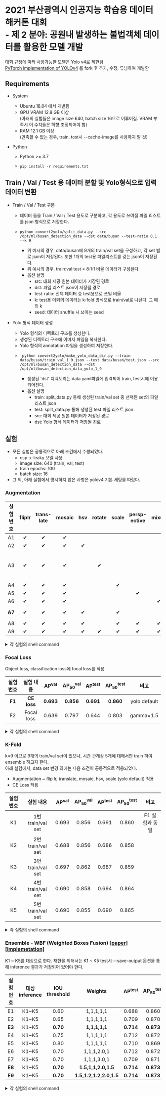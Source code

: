 # 2021 부산광역시 인공지능 학습용 데이터 해커톤 대회<br/>- 제 2 분야: 공원내 발생하는 불법객체 데이터를 활용한 모델 개발
대회 규정에 따라 사용가능한 모델은 Yolo v4로 제한됨<br>
[PyTorch implementation of YOLOv4](https://github.com/WongKinYiu/PyTorch_YOLOv4) 를 fork 후 추가, 수정, 튜닝하여 개발함


## Requirements
- System
  - Ubuntu 18.04 에서 개발됨
  - GPU VRAM 12.8 GB 이상<br/>(아래의 실험들은 image size 640, batch size 16으로 이루어짐. VRAM 부족시 이 수치들은 하향 조정되어야 함)
  - RAM 12.1 GB 이상 <br/>(만족할 수 없는 경우, train, test시 --cache-image를 사용하지 말 것) 

- Python
  - Python >= 3.7
  - ```shell
    pip install -r requirements.txt
    ```

  
## Train / Val / Test 용 데이터 분할 및 Yolo형식으로 입력 데이터 변환 
- Train / Val / Test 구분
  - 데이터 들을 Train / Val / Test 용도로 구분하고, 각 용도로 쓰여질 파일 리스트를 json 형식으로 저장한다.
  - ```shell
    python convert2yolo/split_data.py --src /opt/ml/busan_detection_data --dst data/busan --test-ratio 0.1 --k 9
    ```
    - 위 예시의 경우, data/busan에 9개의 train/val set을 구성하고, 각 set 별로 json이 저장된다. 또한 1개의 test용 파일리스트를 갖는 json이 저장된다.
    - 위 예시의 경우, train:val:test = 8:1:1 비율 데이터가 구성된다.
    - 옵션 설명
      - src: 대회 제공 원본 데이터가 저장된 경로
      - dst: 파일 리스트 json이 저정될 경로
      - test-ratio: 전체 데이터 중 test용으로 쓰일 비율
      - k: test용 이외의 데이터는 k-fold 방식으로 train/val로 나뉜다. 그 때의 k
      - seed: 데이터 shuffle 시 쓰이는 seed
    
- Yolo 형식 데이터 생성
  - Yolo 형식의 디렉토리 구조를 생성한다.
  - 생성된 디렉토리 구조에 이미지 파일을 복사한다.
  - Yolo 형식의 annotation 파일을 생성하여 저장한다.
  - ```shell
     python convert2yolo/make_yolo_data_dir.py --train data/busan/train_val_1_9.json --test data/busan/test.json --src /opt/ml/busan_detection_data --dst /opt/ml/busan_detection_data_yolo_1_9
    ```
    - 생성된 'dst' 디렉토리는 data yaml파일에 입력되어 train, test시에 이용되어진다.
    - 옵션 설명
      - train: split_data.py 통해 생성된 train/val set 중 선택된 set의 파일 리스트 json 
      - test: split_data.py 통해 생성된 test 파일 리스트 json
      - src: 대회 제공 원본 데이터가 저장된 경로
      - dst: Yolo 형식 데이터가 저장될 경로


## 실험
- 모든 실험은 공통적으로 아래 조건에서 수행되었다.
  - csp-x-leaky 모델 사용
  - image size: 640 (train, val, test)
  - train epochs: 100
  - batch size: 16
- 그 외, 아래 실험에서 명시하지 않은 사항은 yolov4 기본 세팅을 따랐다.

### Augmentation

|실험 번호|fliplr|trans-late|mosaic|hsv|rotate|scale|persp-ective|mixup|AP<sup>val</sup>| AP<sub>50</sub><sup>val</sup>|AP<sup>test</sup>| AP<sub>50</sub><sup>test</sup>|비고|
|:---:|:---:|:---:|:---:|:---:|:---:|:---:|:---:|:---:|:---:|:---:|:---:|:---:|:---:|
|A1|✔|✔|✔| | | | | |0.643|0.792|0.652|0.802|baseline|
|A2|✔|✔|✔|✔| | | | |0.645|0.794|0.648|0.801| |
|A3|✔|✔|✔| |✔| | | |0.630|0.811|0.635|0.816|서버 문제로 94 epoch까지만 학습|
|A4|✔|✔|✔| | |✔| | |0.668|0.821|0.675|0.829| |
|A5|✔|✔|✔| | | |✔| |0.643|0.821|0.660|0.830| |
|A6|✔|✔|✔| | | | |✔|0.664|0.816|0.669|0.822| |
|**A7**|✔|✔|✔|✔| |✔| | |**0.673**|**0.826**|**0.681**|**0.832**|yolo default|
|A8|✔|✔|✔|✔| |✔|✔|✔|0.603|0.810|0.624|0.818| |
|A9|✔|✔|✔|✔|✔|✔|✔|✔|0.585|0.810|0.602|0.820| |

<details>
  <summary>각 실험의 shell command</summary>

- 실험 A1 - flip lr, translate, mosaic
  - Train
    ```shell
    python train.py --device 0 --cache-images --batch-size 16 --epochs 100 --img-size 640 640 --data data/busan/park_1_9.yaml --hyp data/busan/hyp_fliplr_t_mosaic.yaml --cfg cfg/yolov4-csp-x-leaky.cfg --weights '' --project busan --name x-leaky_bs16_640_640_flip1r_t_mosaic_100e
    ```
  - Test
    ```shell
    python test.py --device 0 --task test --batch 16 --img 640  --data data/busan/park_1_9.yaml --cfg cfg/yolov4-csp-x-leaky.cfg --names data/busan/park.names --weights busan/x-leaky_bs16_640_640_flip1r_t_mosaic_100e/weights/best_ap.pt --project busan --name x-leaky_bs16_640_640_flip1r_t_mosaic_100e_best_ap
    ```
- 실험 A2 - flip lr, translate, mosaic, hsv
  - Train
    ```shell
    python train.py --device 0 --cache-images --batch-size 16 --epochs 100 --img-size 640 640 --data data/busan/park_1_9.yaml --hyp data/busan/hyp_fliplr_t_mosaic_hsv.yaml --cfg cfg/yolov4-csp-x-leaky.cfg --weights '' --project busan --name x-leaky_bs16_640_640_flip1r_t_mosaic_hsv_100e
    ```
  - Test
    ```shell
    python test.py --device 0 --task test --batch 16 --img 640  --data data/busan/park_1_9.yaml --cfg cfg/yolov4-csp-x-leaky.cfg --names data/busan/park.names --weights busan/x-leaky_bs16_640_640_flip1r_t_mosaic_hsv_100e/weights/best_ap.pt --project busan --name x-leaky_bs16_640_640_flip1r_t_mosaic_hsv_100e_best_ap
    ```
- 실험 A3 - flip lr, translate, mosaic, rotate
  - Train
    ```shell
    python train.py --device 0 --cache-images --batch-size 16 --epochs 100 --img-size 640 640 --data data/busan/park_1_9.yaml --hyp data/busan/hyp_fliplr_t_mosaic_rotate.yaml --cfg cfg/yolov4-csp-x-leaky.cfg --weights '' --project busan --name x-leaky_bs16_640_640_flip1r_t_mosaic_rotate_100e
    ```
  - test
    ```shell
    python test.py --device 0 --task test --batch 16 --img 640  --data data/busan/park_1_9.yaml --cfg cfg/yolov4-csp-x-leaky.cfg --names data/busan/park.names --weights busan/x-leaky_bs16_640_640_flip1r_t_mosaic_rotate_100e/weights/best_ap.pt --project busan --name x-leaky_bs16_640_640_flip1r_t_mosaic_rotate_100e_best_ap
    ```
- 실험 A4 - flip lr, translate, mosaic, scale
  - Train
    ```shell
    python train.py --device 0 --cache-images --batch-size 16 --epochs 100 --img-size 640 640 --data data/busan/park_1_9.yaml --hyp data/busan/hyp_fliplr_t_mosaic_scale.yaml --cfg cfg/yolov4-csp-x-leaky.cfg --weights '' --project busan --name x-leaky_bs16_640_640_flip1r_t_mosaic_scale_100e
    ```
  - Test
    ```shell
    python test.py --device 0 --task test --batch 16 --img 640  --data data/busan/park_1_9.yaml --cfg cfg/yolov4-csp-x-leaky.cfg --names data/busan/park.names --weights busan/x-leaky_bs16_640_640_flip1r_t_mosaic_scale_100e/weights/best_ap.pt --project busan --name x-leaky_bs16_640_640_flip1r_t_mosaic_scale_100e_best_ap
    ```
- 실험 A5 - flip lr, translate, mosaic, perspective
  - Train
    ```shell
    python train.py --device 0 --cache-images --batch-size 16 --epochs 100 --img-size 640 640 --data data/busan/park_1_9.yaml --hyp data/busan/hyp_fliplr_t_mosaic_per.yaml --cfg cfg/yolov4-csp-x-leaky.cfg --weights '' --project busan --name x-leaky_bs16_640_640_flip1r_t_mosaic_per_100e
    ```
  - Test
    ```shell
    python test.py --device 0 --task test --batch 16 --img 640  --data data/busan/park_1_9.yaml --cfg cfg/yolov4-csp-x-leaky.cfg --names data/busan/park.names --weights busan/x-leaky_bs16_640_640_flip1r_t_mosaic_per_100e/weights/best_ap.pt --project busan --name x-leaky_bs16_640_640_flip1r_t_mosaic_per_100e_best_ap
    ```
- 실험 A6 - flip lr, translate, mosaic, mixup
  - Train
    ```shell
    python train.py --device 0 --cache-images --batch-size 16 --epochs 100 --img-size 640 640 --data data/busan/park_1_9.yaml --hyp data/busan/hyp_fliplr_t_mosaic_mixup.yaml --cfg cfg/yolov4-csp-x-leaky.cfg --weights '' --project busan --name x-leaky_bs16_640_640_flip1r_t_mosaic_mixup_100e
    ```
  - Test
    ```shell
    python test.py --device 0 --task test --batch 16 --img 640  --data data/busan/park_1_9.yaml --cfg cfg/yolov4-csp-x-leaky.cfg --names data/busan/park.names --weights busan/x-leaky_bs16_640_640_flip1r_t_mosaic_mixup_100e/weights/best_ap.pt --project busan --name x-leaky_bs16_640_640_flip1r_t_mosaic_mixup_100e_best_ap
    ```
- 실험 A7 - flip lr, translate, mosaic, hsv, scale
  - Train
    ```shell
    python train.py --device 0 --cache-images --batch-size 16 --epochs 100 --img-size 640 640 --data data/busan/park_1_9.yaml --hyp data/busan/hyp_yolo_default.yaml --cfg cfg/yolov4-csp-x-leaky.cfg --weights '' --project busan --name x-leaky_bs16_640_640_flip1r_t_mosaic_hsv_scale_yolo_default_100e
    ```
  - Test
    ```shell
    python test.py --device 0 --task test --batch 16 --img 640  --data data/busan/park_1_9.yaml --cfg cfg/yolov4-csp-x-leaky.cfg --names data/busan/park.names --weights busan/x-leaky_bs16_640_640_flip1r_t_mosaic_hsv_scale_yolo_default_100e/weights/best_ap.pt --project busan --name x-leaky_bs16_640_640_flip1r_t_mosaic_hsv_scale_yolo_default_100e_best_ap
    ```
- 실험 A8 - flip lr, translate, mosaic, hsv, scale, perspective, mixup
  - Train
    ```shell
    python train.py --device 0 --cache-images --batch-size 16 --epochs 100 --img-size 640 640 --data data/busan/park_1_9.yaml --hyp data/busan/hyp_all_aug_except_rotate.yaml --cfg cfg/yolov4-csp-x-leaky.cfg --weights '' --project busan --name x-leaky_bs16_640_640_all_aug_except_rotate_100e
    ```
  - Test
    ```shell
    python test.py --device 0 --task test --batch 16 --img 640  --data data/busan/park_1_9.yaml --cfg cfg/yolov4-csp-x-leaky.cfg --names data/busan/park.names --weights busan/x-leaky_bs16_640_640_all_aug_except_rotate_100e/weights/best_ap.pt --project busan --name x-leaky_bs16_640_640_all_aug_except_rotate_100e_best_ap
    ```
- 실험 A9 - flip lr, translate, mosaic, hsv, rotate, scale, perspective, mixup
  - Train
    ```shell
    python train.py --device 0 --cache-images --batch-size 16 --epochs 100 --img-size 640 640 --data data/busan/park_1_9.yaml --hyp data/busan/hyp_all_aug.yaml --cfg cfg/yolov4-csp-x-leaky.cfg --weights '' --project busan --name x-leaky_bs16_640_640_all_aug_100e
    ```
  - Test
    ```shell
    python test.py --device 0 --task test --batch 16 --img 640  --data data/busan/park_1_9.yaml --cfg cfg/yolov4-csp-x-leaky.cfg --names data/busan/park.names --weights busan/x-leaky_bs16_640_640_all_aug_100e/weights/best_ap.pt --project busan --name x-leaky_bs16_640_640_all_aug_100e_best_ap
    ```
</details>

### Focal Loss
Object loss, classification loss에 focal loss를 적용

|실험 번호|실험 내용|AP<sup>val</sup>| AP<sub>50</sub><sup>val</sup>|AP<sup>test</sup>| AP<sub>50</sub><sup>test</sup>|비고|
|:---:|:---:|:---:|:---:|:---:|:---:|:---:|
|**F1**|**CE loss**|**0.693**|**0.856**|**0.691**|**0.860**|yolo default|
|F2|Focal loss|0.639|0.797|0.644|0.803|gamma=1.5|

<details>
  <summary>각 실험의 shell command</summary>

- 실험 F1 - CE loss
  - train
    ```shell
    python train.py --device 0 --cache-images --batch-size 16 --epochs 100 --img-size 640 640 --data data/busan/park_1_9.yaml --hyp data/busan/hyp_yolo_default.yaml --cfg cfg/yolov4-csp-x-leaky_busan.cfg --weights '' --project busan --name x-leaky_bs16_640_640_ce_loss_100e_13c
    ```
  - test
    ```shell
    python test.py --device 0 --task test --batch 16 --img 640  --data data/busan/park_1_9.yaml --cfg cfg/yolov4-csp-x-leaky_busan.cfg --names data/busan/park.names --weights busan/x-leaky_bs16_640_640_ce_loss_100e_13c/weights/best_ap.pt --project busan --name x-leaky_bs16_640_640_ce_loss_100e_13c_best_ap
    ```
  - 실험 F2 - focal loss
    - train
    ```shell
    python train.py --device 0 --cache-images --batch-size 16 --epochs 100 --img-size 640 640 --data data/busan/park_1_9.yaml --hyp data/busan/hyp_yolo_default_focal.yaml --cfg cfg/yolov4-csp-x-leaky_busan.cfg --weights '' --project busan --name x-leaky_bs16_640_640_focal_loss_100e_13c
    ```
  - test
    ```shell
    python test.py --device 0 --task test --batch 16 --img 640  --data data/busan/park_1_9.yaml --cfg cfg/yolov4-csp-x-leaky_busan.cfg --names data/busan/park.names --weights busan/x-leaky_bs16_640_640_focal_loss_100e_13c/weights/best_ap.pt --project busan --name x-leaky_bs16_640_640_focal_loss_100e_13c_best_ap
    ```
</details>

### K-Fold
k=9 이므로 9개의 train/val set이 있으나, 시간 관계상 5개에 대해서만 train 하여 ensemble 하고자 한다.<br/>
아래 실험에서, data set 변경 외에는 다음 조건이 공통적으로 적용되었다. 
- Augmentation ~ flip lr, translate, mosaic, hsv, scale (yolo default) 적용
- CE Loss 적용

|실험 번호|실험 내용|AP<sup>val</sup>| AP<sub>50</sub><sup>val</sup>|AP<sup>test</sup>| AP<sub>50</sub><sup>test</sup>|비고|
|:---:|:---:|:---:|:---:|:---:|:---:|:---:|
|K1|1번 train/val set|0.693|0.856|0.691|0.860|F1 실험과 동일|
|K2|2번 train/val set|0.688|0.856|0.686|0.858| | 
|K3|3번 train/val set|0.697|0.862|0.687|0.859| | 
|K4|4번 train/val set|0.690|0.858|0.694|0.864| |
|K5|5번 train/val set|0.690|0.855|0.690|0.865| |

<details>
  <summary>각 실험의 shell command</summary>

- 실험 K1 - 1번 train/val set
  - train
    ```shell
    python train.py --device 0 --cache-images --batch-size 16 --epochs 100 --img-size 640 640 --data data/busan/park_1_9.yaml --hyp data/busan/hyp_yolo_default.yaml --cfg cfg/yolov4-csp-x-leaky_busan.cfg --weights '' --project busan --name x-leaky_bs16_640_640_k1_100e
    ```
  - test
    ```shell
    python test.py --device 0 --task test --save-output --batch 16 --img 640  --data data/busan/park_1_9.yaml --cfg cfg/yolov4-csp-x-leaky_busan.cfg --names data/busan/park.names --weights busan/x-leaky_bs16_640_640_k1_100e/weights/best_ap.pt --project busan --name x-leaky_bs16_640_640_k1_100e
    ```

- 실험 K2 - 2번 train/val set
  - train
    ```shell
    python train.py --device 0 --cache-images --batch-size 16 --epochs 100 --img-size 640 640 --data data/busan/park_2_9.yaml --hyp data/busan/hyp_yolo_default.yaml --cfg cfg/yolov4-csp-x-leaky_busan.cfg --weights '' --project busan --name x-leaky_bs16_640_640_k2_100e
    ```
  - test
    ```shell
    python test.py --device 0 --task test --save-output --batch 16 --img 640  --data data/busan/park_2_9.yaml --cfg cfg/yolov4-csp-x-leaky_busan.cfg --names data/busan/park.names --weights busan/x-leaky_bs16_640_640_k2_100e/weights/best_ap.pt --project busan --name x-leaky_bs16_640_640_k2_100e
    ```

- 실험 K3 - 3번 train/val set
  - train
    ```shell
    python train.py --device 0 --cache-images --batch-size 16 --epochs 100 --img-size 640 640 --data data/busan/park_3_9.yaml --hyp data/busan/hyp_yolo_default.yaml --cfg cfg/yolov4-csp-x-leaky_busan.cfg --weights '' --project busan --name x-leaky_bs16_640_640_k3_100e
    ```
  - test
    ```shell
    python test.py --device 0 --task test --save-output --batch 16 --img 640  --data data/busan/park_3_9.yaml --cfg cfg/yolov4-csp-x-leaky_busan.cfg --names data/busan/park.names --weights busan/x-leaky_bs16_640_640_k3_100e/weights/best_ap.pt --project busan --name x-leaky_bs16_640_640_k3_100e
    ```

- 실험 K4 - 4번 train/val set
  - train
    ```shell
    python train.py --device 0 --cache-images --batch-size 16 --epochs 100 --img-size 640 640 --data data/busan/park_4_9.yaml --hyp data/busan/hyp_yolo_default.yaml --cfg cfg/yolov4-csp-x-leaky_busan.cfg --weights '' --project busan --name x-leaky_bs16_640_640_k4_100e
    ```
  - test
    ```shell
    python test.py --device 0 --task test --save-output --batch 16 --img 640  --data data/busan/park_4_9.yaml --cfg cfg/yolov4-csp-x-leaky_busan.cfg --names data/busan/park.names --weights busan/x-leaky_bs16_640_640_k4_100e/weights/best_ap.pt --project busan --name x-leaky_bs16_640_640_k4_100e
    ```

- 실험 K5 - 5번 train/val set
  - train
    ```shell
    python train.py --device 0 --cache-images --batch-size 16 --epochs 100 --img-size 640 640 --data data/busan/park_5_9.yaml --hyp data/busan/hyp_yolo_default.yaml --cfg cfg/yolov4-csp-x-leaky_busan.cfg --weights '' --project busan --name x-leaky_bs16_640_640_k5_100e
    ```
  - test
    ```shell
    python test.py --device 0 --task test --save-output --batch 16 --img 640  --data data/busan/park_5_9.yaml --cfg cfg/yolov4-csp-x-leaky_busan.cfg --names data/busan/park.names --weights busan/x-leaky_bs16_640_640_k5_100e/weights/best_ap.pt --project busan --name x-leaky_bs16_640_640_k5_100e
    ```
</details>
  
### Ensemble - WBF (Weighted Boxes Fusion) [[paper]](https://arxiv.org/abs/1910.13302) [[implemetation]](https://github.com/ZFTurbo/Weighted-Boxes-Fusion)
K1 ~ K5를 대상으로 한다. 재현을 위해서는 K1 ~ K5 test시 --save-output 옵션을 통해 inference 결과가 저장되어 있어야 한다.

|실험 번호|대상 inference|IOU threshold|Weights|AP<sup>test</sup>| AP<sub>50</sub><sup>test</sup>|비고|
|:---:|:---:|:---:|:---:|:---:|:---:|:---:|
|E1|K1~K5|0.60|1,1,1,1,1|0.688|0.860| |
|E2|K1~K5|0.65|1,1,1,1,1|0.709|0.870| |
|**E3**|K1~K5|**0.70**|**1,1,1,1,1**|**0.714**|**0.873**| |
|E4|K1~K5|0.75|1,1,1,1,1|0.712|0.872| |
|E5|K1~K5|0.80|1,1,1,1,1|0.710|0.869| |
|E6|K1~K5|0.70|1,1,1,2.0,1|0.712|0.872| |
|E7|K1~K5|0.70|1,1,1,3.0,1|0.709|0.871| |
|**E8**|K1~K5|**0.70**|**1.5,1,1,2.0,1.5**|**0.714**|**0.873**| |
|**E9**|K1~K5|**0.70**|**1.5,1.2,1.2,2.0,1.5**|**0.714**|**0.873**| |

<details>
  <summary>각 실험의 shell command</summary>

- 실험 E1
  - ensemble
  ```shell
  python ensemble.py --dst busan/ensemble_iou60_w11111.pkl --iou-thr 0.6 --preds busan/test_best_ap_x-leaky_bs16_640_640_k1_100e/test_best_ap_x-leaky_bs16_640_640_k1_100e_output.pkl busan/test_best_ap_x-leaky_bs16_640_640_k2_100e/test_best_ap_x-leaky_bs16_640_640_k2_100e_output.pkl busan/test_best_ap_x-leaky_bs16_640_640_k3_100e/test_best_ap_x-leaky_bs16_640_640_k3_100e_output.pkl busan/test_best_ap_x-leaky_bs16_640_640_k3_100e/test_best_ap_x-leaky_bs16_640_640_k3_100e_output.pkl busan/test_best_ap_x-leaky_bs16_640_640_k5_100e/test_best_ap_x-leaky_bs16_640_640_k5_100e_output.pkl
  ```
  - test
  ```shell
  python test.py --device 0 --batch 16 --img 640  --data data/busan/park_1_9.yaml --names data/busan/park.names --load-output-pickle busan/ensemble_iou60_w11111.pkl --plots --task test --project busan --name ensemble_iou60_w11111
  ```
  
- 실험 E2
  - ensemble
  ```shell
  python ensemble.py --dst busan/ensemble_iou65_w11111.pkl --iou-thr 0.65 --preds busan/test_best_ap_x-leaky_bs16_640_640_k1_100e/test_best_ap_x-leaky_bs16_640_640_k1_100e_output.pkl busan/test_best_ap_x-leaky_bs16_640_640_k2_100e/test_best_ap_x-leaky_bs16_640_640_k2_100e_output.pkl busan/test_best_ap_x-leaky_bs16_640_640_k3_100e/test_best_ap_x-leaky_bs16_640_640_k3_100e_output.pkl busan/test_best_ap_x-leaky_bs16_640_640_k3_100e/test_best_ap_x-leaky_bs16_640_640_k3_100e_output.pkl busan/test_best_ap_x-leaky_bs16_640_640_k5_100e/test_best_ap_x-leaky_bs16_640_640_k5_100e_output.pkl
  ```
  - test
  ```shell
  python test.py --device 0 --batch 16 --img 640  --data data/busan/park_1_9.yaml --names data/busan/park.names --load-output-pickle busan/ensemble_iou65_w11111.pkl --plots --task test --project busan --name ensemble_iou65_w11111
  ```

- 실험 E3
  - ensemble
  ```shell
  python ensemble.py --dst busan/ensemble_iou70_w11111.pkl --iou-thr 0.7 --preds busan/test_best_ap_x-leaky_bs16_640_640_k1_100e/test_best_ap_x-leaky_bs16_640_640_k1_100e_output.pkl busan/test_best_ap_x-leaky_bs16_640_640_k2_100e/test_best_ap_x-leaky_bs16_640_640_k2_100e_output.pkl busan/test_best_ap_x-leaky_bs16_640_640_k3_100e/test_best_ap_x-leaky_bs16_640_640_k3_100e_output.pkl busan/test_best_ap_x-leaky_bs16_640_640_k3_100e/test_best_ap_x-leaky_bs16_640_640_k3_100e_output.pkl busan/test_best_ap_x-leaky_bs16_640_640_k5_100e/test_best_ap_x-leaky_bs16_640_640_k5_100e_output.pkl
  ```
  - test
  ```shell
  python test.py --device 0 --batch 16 --img 640  --data data/busan/park_1_9.yaml --names data/busan/park.names --load-output-pickle busan/ensemble_iou70_w11111.pkl --plots --task test --project busan --name ensemble_iou70_w11111
  ```
  
- 실험 E4
  - ensemble
  ```shell
  python ensemble.py --dst busan/ensemble_iou75_w11111.pkl --iou-thr 0.75 --preds busan/test_best_ap_x-leaky_bs16_640_640_k1_100e/test_best_ap_x-leaky_bs16_640_640_k1_100e_output.pkl busan/test_best_ap_x-leaky_bs16_640_640_k2_100e/test_best_ap_x-leaky_bs16_640_640_k2_100e_output.pkl busan/test_best_ap_x-leaky_bs16_640_640_k3_100e/test_best_ap_x-leaky_bs16_640_640_k3_100e_output.pkl busan/test_best_ap_x-leaky_bs16_640_640_k3_100e/test_best_ap_x-leaky_bs16_640_640_k3_100e_output.pkl busan/test_best_ap_x-leaky_bs16_640_640_k5_100e/test_best_ap_x-leaky_bs16_640_640_k5_100e_output.pkl
  ```
  - test
  ```shell
  python test.py --device 0 --batch 16 --img 640  --data data/busan/park_1_9.yaml --names data/busan/park.names --load-output-pickle busan/ensemble_iou75_w11111.pkl --plots --task test --project busan --name ensemble_iou75_w11111
  ```

- 실험 E5
  - ensemble
  ```shell
  python ensemble.py --dst busan/ensemble_iou80_w11111.pkl --iou-thr 0.8 --preds busan/test_best_ap_x-leaky_bs16_640_640_k1_100e/test_best_ap_x-leaky_bs16_640_640_k1_100e_output.pkl busan/test_best_ap_x-leaky_bs16_640_640_k2_100e/test_best_ap_x-leaky_bs16_640_640_k2_100e_output.pkl busan/test_best_ap_x-leaky_bs16_640_640_k3_100e/test_best_ap_x-leaky_bs16_640_640_k3_100e_output.pkl busan/test_best_ap_x-leaky_bs16_640_640_k3_100e/test_best_ap_x-leaky_bs16_640_640_k3_100e_output.pkl busan/test_best_ap_x-leaky_bs16_640_640_k5_100e/test_best_ap_x-leaky_bs16_640_640_k5_100e_output.pkl
  ```
  - test
  ```shell
  python test.py --device 0 --batch 16 --img 640  --data data/busan/park_1_9.yaml --names data/busan/park.names --load-output-pickle busan/ensemble_iou80_w11111.pkl --plots --task test --project busan --name ensemble_iou80_w11111
  ```

- 실험 E6
  - ensemble
  ```shell
  python ensemble.py --dst busan/ensemble_iou70_w1010102010.pkl --iou-thr 0.7 --weights 1.0 1.0 1.0 2.0 1.0 --preds busan/test_best_ap_x-leaky_bs16_640_640_k1_100e/test_best_ap_x-leaky_bs16_640_640_k1_100e_output.pkl busan/test_best_ap_x-leaky_bs16_640_640_k2_100e/test_best_ap_x-leaky_bs16_640_640_k2_100e_output.pkl busan/test_best_ap_x-leaky_bs16_640_640_k3_100e/test_best_ap_x-leaky_bs16_640_640_k3_100e_output.pkl busan/test_best_ap_x-leaky_bs16_640_640_k3_100e/test_best_ap_x-leaky_bs16_640_640_k3_100e_output.pkl busan/test_best_ap_x-leaky_bs16_640_640_k5_100e/test_best_ap_x-leaky_bs16_640_640_k5_100e_output.pkl
  ```
  - test
  ```shell
  python test.py --device 0 --batch 16 --img 640  --data data/busan/park_1_9.yaml --names data/busan/park.names --load-output-pickle busan/ensemble_iou70_w1010102010.pkl --plots --task test --project busan --name ensemble_iou70_w1010102010
  ```
  
- 실험 E7
  - ensemble
  ```shell
  python ensemble.py --dst busan/ensemble_iou70_w1010103010.pkl --iou-thr 0.7 --weights 1.0 1.0 1.0 3.0 1.0 --preds busan/test_best_ap_x-leaky_bs16_640_640_k1_100e/test_best_ap_x-leaky_bs16_640_640_k1_100e_output.pkl busan/test_best_ap_x-leaky_bs16_640_640_k2_100e/test_best_ap_x-leaky_bs16_640_640_k2_100e_output.pkl busan/test_best_ap_x-leaky_bs16_640_640_k3_100e/test_best_ap_x-leaky_bs16_640_640_k3_100e_output.pkl busan/test_best_ap_x-leaky_bs16_640_640_k3_100e/test_best_ap_x-leaky_bs16_640_640_k3_100e_output.pkl busan/test_best_ap_x-leaky_bs16_640_640_k5_100e/test_best_ap_x-leaky_bs16_640_640_k5_100e_output.pkl
  ```
  - test
  ```shell
  python test.py --device 0 --batch 16 --img 640  --data data/busan/park_1_9.yaml --names data/busan/park.names --load-output-pickle busan/ensemble_iou70_w1010103010.pkl --plots --task test --project busan --name ensemble_iou70_w1010103010
  ```

- 실험 E8
  - ensemble
  ```shell
  python ensemble.py --dst busan/ensemble_iou70_w1510102015.pkl --iou-thr 0.7 --weights 1.5 1.0 1.0 2.0 1.5 --preds busan/test_best_ap_x-leaky_bs16_640_640_k1_100e/test_best_ap_x-leaky_bs16_640_640_k1_100e_output.pkl busan/test_best_ap_x-leaky_bs16_640_640_k2_100e/test_best_ap_x-leaky_bs16_640_640_k2_100e_output.pkl busan/test_best_ap_x-leaky_bs16_640_640_k3_100e/test_best_ap_x-leaky_bs16_640_640_k3_100e_output.pkl busan/test_best_ap_x-leaky_bs16_640_640_k3_100e/test_best_ap_x-leaky_bs16_640_640_k3_100e_output.pkl busan/test_best_ap_x-leaky_bs16_640_640_k5_100e/test_best_ap_x-leaky_bs16_640_640_k5_100e_output.pkl
  ```
  - test
  ```shell
  python test.py --device 0 --batch 16 --img 640  --data data/busan/park_1_9.yaml --names data/busan/park.names --load-output-pickle busan/ensemble_iou70_w1510102015.pkl --plots --task test --project busan --name ensemble_iou70_w1510102015
  ```

- 실험 E9
  - ensemble
  ```shell
  python ensemble.py --dst busan/ensemble_iou70_w1512122015.pkl --iou-thr 0.7 --weights 1.5 1.2 1.2 2.0 1.5 --preds busan/test_best_ap_x-leaky_bs16_640_640_k1_100e/test_best_ap_x-leaky_bs16_640_640_k1_100e_output.pkl busan/test_best_ap_x-leaky_bs16_640_640_k2_100e/test_best_ap_x-leaky_bs16_640_640_k2_100e_output.pkl busan/test_best_ap_x-leaky_bs16_640_640_k3_100e/test_best_ap_x-leaky_bs16_640_640_k3_100e_output.pkl busan/test_best_ap_x-leaky_bs16_640_640_k3_100e/test_best_ap_x-leaky_bs16_640_640_k3_100e_output.pkl busan/test_best_ap_x-leaky_bs16_640_640_k5_100e/test_best_ap_x-leaky_bs16_640_640_k5_100e_output.pkl
  ```
  - test
  ```shell
  python test.py --device 0 --batch 16 --img 640  --data data/busan/park_1_9.yaml --names data/busan/park.names --load-output-pickle busan/ensemble_iou70_w1512122015.pkl --plots --task test --project busan --name ensemble_iou70_w1512122015
  ```
</details>
